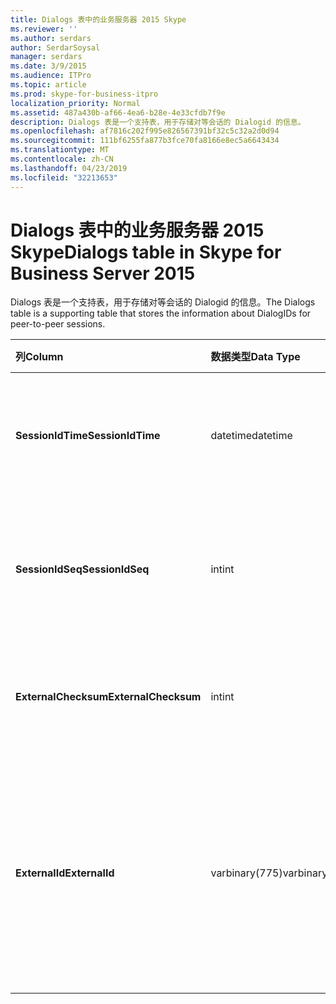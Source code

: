 ```yaml
---
title: Dialogs 表中的业务服务器 2015 Skype
ms.reviewer: ''
ms.author: serdars
author: SerdarSoysal
manager: serdars
ms.date: 3/9/2015
ms.audience: ITPro
ms.topic: article
ms.prod: skype-for-business-itpro
localization_priority: Normal
ms.assetid: 487a430b-af66-4ea6-b28e-4e33cfdb7f9e
description: Dialogs 表是一个支持表，用于存储对等会话的 Dialogid 的信息。
ms.openlocfilehash: af7816c202f995e826567391bf32c5c32a2d0d94
ms.sourcegitcommit: 111bf6255fa877b3fce70fa8166e8ec5a6643434
ms.translationtype: MT
ms.contentlocale: zh-CN
ms.lasthandoff: 04/23/2019
ms.locfileid: "32213653"
---
```

# <a name="dialogs-table-in-skype-for-business-server-2015"></a><span data-ttu-id="2c71c-103">Dialogs 表中的业务服务器 2015 Skype</span><span class="sxs-lookup"><span data-stu-id="2c71c-103">Dialogs table in Skype for Business Server 2015</span></span>
 
<span data-ttu-id="2c71c-104">Dialogs 表是一个支持表，用于存储对等会话的 Dialogid 的信息。</span><span class="sxs-lookup"><span data-stu-id="2c71c-104">The Dialogs table is a supporting table that stores the information about DialogIDs for peer-to-peer sessions.</span></span>
  
|<span data-ttu-id="2c71c-105">**列**</span><span class="sxs-lookup"><span data-stu-id="2c71c-105">**Column**</span></span>|<span data-ttu-id="2c71c-106">**数据类型**</span><span class="sxs-lookup"><span data-stu-id="2c71c-106">**Data Type**</span></span>|<span data-ttu-id="2c71c-107">**键/索引**</span><span class="sxs-lookup"><span data-stu-id="2c71c-107">**Key/Index**</span></span>|<span data-ttu-id="2c71c-108">**详细信息**</span><span class="sxs-lookup"><span data-stu-id="2c71c-108">**Details**</span></span>|
|:-----|:-----|:-----|:-----|
|<span data-ttu-id="2c71c-109">**SessionIdTime**</span><span class="sxs-lookup"><span data-stu-id="2c71c-109">**SessionIdTime**</span></span> <br/> |<span data-ttu-id="2c71c-110">datetime</span><span class="sxs-lookup"><span data-stu-id="2c71c-110">datetime</span></span>  <br/> |<span data-ttu-id="2c71c-111">Primary</span><span class="sxs-lookup"><span data-stu-id="2c71c-111">Primary</span></span>  <br/> |<span data-ttu-id="2c71c-112">会话请求; 的时间与 SessionIDSeq 结合使用，来唯一地标识会话。</span><span class="sxs-lookup"><span data-stu-id="2c71c-112">Time of session request; used in conjunction with SessionIDSeq to uniquely identify a session.</span></span>  <br/> |
|<span data-ttu-id="2c71c-113">**SessionIdSeq**</span><span class="sxs-lookup"><span data-stu-id="2c71c-113">**SessionIdSeq**</span></span> <br/> |<span data-ttu-id="2c71c-114">int</span><span class="sxs-lookup"><span data-stu-id="2c71c-114">int</span></span>  <br/> |<span data-ttu-id="2c71c-115">Primary</span><span class="sxs-lookup"><span data-stu-id="2c71c-115">Primary</span></span>  <br/> |<span data-ttu-id="2c71c-116">标识会话的 ID 号。</span><span class="sxs-lookup"><span data-stu-id="2c71c-116">ID number to identify the session.</span></span> <span data-ttu-id="2c71c-117">与 SessionIDTime 结合使用，来唯一地标识会话。</span><span class="sxs-lookup"><span data-stu-id="2c71c-117">Used in conjunction with SessionIDTime to uniquely identify a session.</span></span>  <br/> |
|<span data-ttu-id="2c71c-118">**ExternalChecksum**</span><span class="sxs-lookup"><span data-stu-id="2c71c-118">**ExternalChecksum**</span></span> <br/> |<span data-ttu-id="2c71c-119">int</span><span class="sxs-lookup"><span data-stu-id="2c71c-119">int</span></span>  <br/> | <br/> |<span data-ttu-id="2c71c-120">ExternalID 的校验和。</span><span class="sxs-lookup"><span data-stu-id="2c71c-120">Checksum of the ExternalID.</span></span> <span data-ttu-id="2c71c-121">使用此字段来提高的搜索数据库的速度。</span><span class="sxs-lookup"><span data-stu-id="2c71c-121">This field is used to increase the speed of database searches.</span></span>  <br/> |
|<span data-ttu-id="2c71c-122">**ExternalId**</span><span class="sxs-lookup"><span data-stu-id="2c71c-122">**ExternalId**</span></span> <br/> |<span data-ttu-id="2c71c-123">varbinary(775)</span><span class="sxs-lookup"><span data-stu-id="2c71c-123">varbinary(775)</span></span>  <br/> | <br/> |<span data-ttu-id="2c71c-124">SIP 对话 ID，存储为二进制文件。</span><span class="sxs-lookup"><span data-stu-id="2c71c-124">SIP dialog ID, stored as a binary.</span></span> <span data-ttu-id="2c71c-125">二进制文件格式为：</span><span class="sxs-lookup"><span data-stu-id="2c71c-125">The format of the binary is:</span></span>  <br/> <span data-ttu-id="2c71c-126">对话框; 从标记; 到标记</span><span class="sxs-lookup"><span data-stu-id="2c71c-126">dialog;from-tag;to-tag</span></span>  <br/> <span data-ttu-id="2c71c-127">使用以下语法，可以是此数据转换为文本格式：</span><span class="sxs-lookup"><span data-stu-id="2c71c-127">This data can be converted to text format by using this syntax:</span></span>  <br/>  `cast(cast(ExternalId as varbinary(max)) as varchar(max))` <br/> |
   

